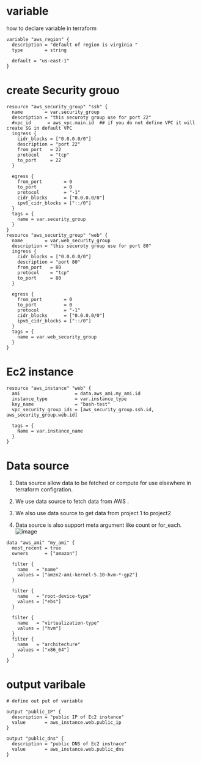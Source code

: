 # variable
how to declare variable in terraform
```
variable "aws_region" {
  description = "default of region is virginia "
  type        = string

  default = "us-east-1"
}
```

# create Security grouo
```
resource "aws_security_group" "ssh" {
  name        = var.security_group
  description = "this securoty group use for port 22"
  #vpc_id      = aws_vpc.main.id  ## if you do not define VPC it will create SG in default VPC
  ingress {
    cidr_blocks = ["0.0.0.0/0"]
    description = "port 22"
    from_port   = 22
    protocol    = "tcp"
    to_port     = 22
  }

  egress {
    from_port        = 0
    to_port          = 0
    protocol         = "-1"
    cidr_blocks      = ["0.0.0.0/0"]
    ipv6_cidr_blocks = ["::/0"]
  }
  tags = {
    name = var.security_group
  }
}
resource "aws_security_group" "web" {
  name        = var.web_security_group
  description = "this securoty group use for port 80"
  ingress {
    cidr_blocks = ["0.0.0.0/0"]
    description = "port 80"
    from_port   = 80
    protocol    = "tcp"
    to_port     = 80
  }

  egress {
    from_port        = 0
    to_port          = 0
    protocol         = "-1"
    cidr_blocks      = ["0.0.0.0/0"]
    ipv6_cidr_blocks = ["::/0"]
  }
  tags = {
    name = var.web_security_group
  }
}

```

# Ec2 instance
```
resource "aws_instance" "web" {
  ami                    = data.aws_ami.my_ami.id
  instance_type          = var.instance_type
  key_name               = "bash-test"
  vpc_security_group_ids = [aws_security_group.ssh.id, aws_security_group.web.id]

  tags = {
    Name = var.instance_name
  }
}
```
# Data source
1) Data source allow data to be fetched or compute for use elsewhere in terraform configration.

2) We use data source to fetch data from AWS .

3) We also use data source to get data  from project 1 to project2 

4) Data source is also support meta argument like  count or for_each.![image](https://user-images.githubusercontent.com/59732833/219507062-c8aaa340-533e-4457-9ddc-db8f5273c2c2.png)

```
data "aws_ami" "my_ami" {
  most_recent = true
  owners      = ["amazon"]

  filter {
    name   = "name"
    values = ["amzn2-ami-kernel-5.10-hvm-*-gp2"]
  }

  filter {
    name   = "root-device-type"
    values = ["ebs"]
  }

  filter {
    name   = "virtualization-type"
    values = ["hvm"]
  }
  filter {
    name   = "architecture"
    values = ["x86_64"]
  }
}
```
# output varibale

```
# define out put of variable

output "public_IP" {
  description = "public IP of Ec2 instance"
  value       = aws_instance.web.public_ip
}

output "public_dns" {
  description = "public DNS of Ec2 instnace"
  value       = aws_instance.web.public_dns
}
